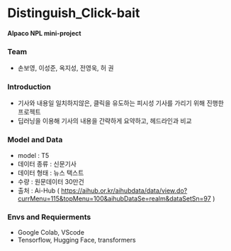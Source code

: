 # Distinguish_Click-bait
#### Alpaco NPL mini-project
### Team
* 손보영, 이성준, 옥지성, 전영욱, 허 권
### Introduction
* 기사와 내용일 일치하지않은, 클릭을 유도하는 피시성 기사를 가리기 위해 진행한 프로젝트
* 딥러닝을 이용해 기사의 내용을 간략하게 요약하고, 헤드라인과 비교
### Model and Data
* model : T5
* 데이터 종류 : 신문기사
* 데이터 형태 : 뉴스 택스트
* 수량 : 원문데이터 30만건
* 출처 : Ai-Hub ( https://aihub.or.kr/aihubdata/data/view.do?currMenu=115&topMenu=100&aihubDataSe=realm&dataSetSn=97 )
### Envs and Requierments
* Google Colab, VScode
* Tensorflow, Hugging Face, transformers
